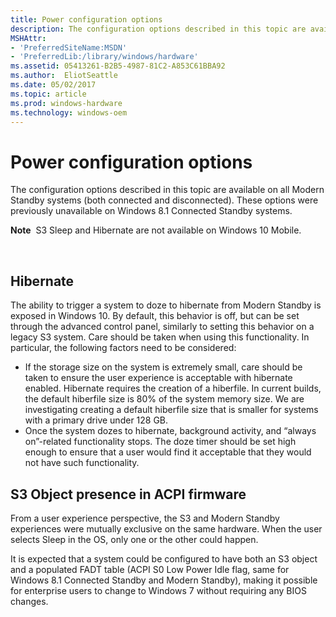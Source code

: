 ```yaml
---
title: Power configuration options
description: The configuration options described in this topic are available on all Modern Standby systems (both connected and disconnected). These options were previously unavailable on Windows 8.1 Connected Standby systems.
MSHAttr:
- 'PreferredSiteName:MSDN'
- 'PreferredLib:/library/windows/hardware'
ms.assetid: 05413261-B2B5-4987-81C2-A853C61BBA92
ms.author:  EliotSeattle
ms.date: 05/02/2017
ms.topic: article
ms.prod: windows-hardware
ms.technology: windows-oem
---
```


# Power configuration options


The configuration options described in this topic are available on all Modern Standby systems (both connected and disconnected). These options were previously unavailable on Windows 8.1 Connected Standby systems.

**Note**  S3 Sleep and Hibernate are not available on Windows 10 Mobile.

 

## Hibernate


The ability to trigger a system to doze to hibernate from Modern Standby is exposed in Windows 10. By default, this behavior is off, but can be set through the advanced control panel, similarly to setting this behavior on a legacy S3 system. Care should be taken when using this functionality. In particular, the following factors need to be considered:

-   If the storage size on the system is extremely small, care should be taken to ensure the user experience is acceptable with hibernate enabled. Hibernate requires the creation of a hiberfile. In current builds, the default hiberfile size is 80% of the system memory size. We are investigating creating a default hiberfile size that is smaller for systems with a primary drive under 128 GB.
-   Once the system dozes to hibernate, background activity, and “always on”-related functionality stops. The doze timer should be set high enough to ensure that a user would find it acceptable that they would not have such functionality.

## S3 Object presence in ACPI firmware


From a user experience perspective, the S3 and Modern Standby experiences were mutually exclusive on the same hardware. When the user selects Sleep in the OS, only one or the other could happen.

It is expected that a system could be configured to have both an S3 object and a populated FADT table (ACPI S0 Low Power Idle flag, same for Windows 8.1 Connected Standby and Modern Standby), making it possible for enterprise users to change to Windows 7 without requiring any BIOS changes.

 

 






